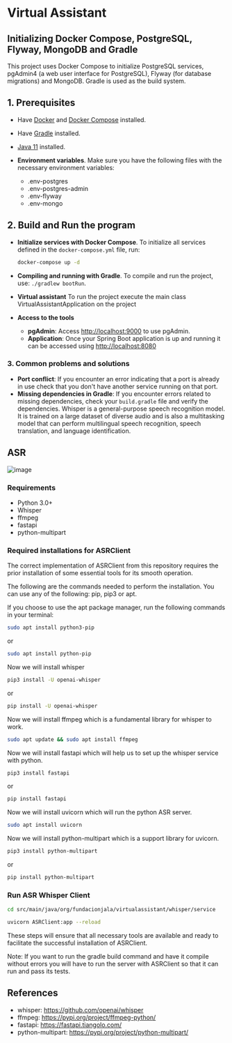 # Virtual Assistant
## Initializing Docker Compose, PostgreSQL, Flyway, MongoDB and Gradle

This project uses Docker Compose to initialize PostgreSQL services, pgAdmin4 (a web user interface for PostgreSQL), Flyway (for database migrations) and MongoDB. Gradle is used as the build system.

## 1.  Prerequisites
- Have  [Docker](https://docs.docker.com/desktop/install/ubuntu/) and [Docker Compose](https://docs.docker.com/get-started/08_using_compose/) installed.
- Have [Gradle](https://gradle.org/install/) installed.
- [Java 11](https://www.oracle.com/java/technologies/javase/jdk11-archive-downloads.html) installed.

- **Environment variables**.
  Make sure you have the following files with the necessary environment variables:
    - .env-postgres
    - .env-postgres-admin
    - .env-flyway
    - .env-mongo
## 2.  Build and Run the program
- **Initialize services with Docker Compose**.
  To initialize all services defined in the `docker-compose.yml` file, run:
   ````bash
   docker-compose up -d

- **Compiling and running with Gradle**.
  To compile and run the project, use:
  `./gradlew bootRun`.

- **Virtual assistant**
  To run the project execute the main class VirtualAssistantApplication on the project

- **Access to the tools**

    - **pgAdmin**: Access [http://localhost:9000](http://localhost:9000/) to use pgAdmin.
    - **Application**: Once your Spring Boot application is up and running it can be accessed using [http://localhost:8080](http://localhost:8080/)

### 3. Common problems and solutions
- **Port conflict**: If you encounter an error indicating that a port is already in use check that you don't have another service running on that port.
- **Missing dependencies in Gradle**: If you encounter errors related to missing dependencies, check your `build.gradle` file and verify the dependencies.
  Whisper is a general-purpose speech recognition model. It is trained on a large dataset of diverse audio and is also a multitasking model that can perform multilingual speech recognition, speech translation, and language identification.

## ASR
![image](https://raw.githubusercontent.com/openai/whisper/main/approach.png)
### Requirements
- Python 3.0+
- Whisper
- ffmpeg
- fastapi
- python-multipart


### Required installations for ASRClient
The correct implementation of ASRClient from this repository requires the prior installation of some essential tools for its smooth operation.

The following are the commands needed to perform the installation. You can use any of the following: pip, pip3 or apt.

If you choose to use the apt package manager, run the following commands in your terminal:

```bash
sudo apt install python3-pip
```
or 
```bash
sudo apt install python-pip
```
Now we will install whisper

```bash
pip3 install -U openai-whisper
```
or
```bash
pip install -U openai-whisper
```
Now we will install ffmpeg which is a fundamental library for whisper to work. 

```bash
sudo apt update && sudo apt install ffmpeg
```
Now we will install fastapi which will help us to set up the whisper service with python.

```bash
pip3 install fastapi
```
or
```bash
pip install fastapi
```
Now we will install uvicorn which will run the python ASR server. 

```bash
sudo apt install uvicorn
```
Now we will install python-multipart which is a support library for uvicorn.
```bash
pip3 install python-multipart
```
or
```bash
pip install python-multipart
```
### Run ASR Whisper Client
```bash
cd src/main/java/org/fundacionjala/virtualassistant/whisper/service
```
```bash
uvicorn ASRClient:app --reload
```
These steps will ensure that all necessary tools are available and ready to facilitate the successful installation of ASRClient.

Note: If you want to run the gradle build command and have it compile without errors you will have to run the server with ASRClient so that it can run and pass its tests.

## References
- whisper: https://github.com/openai/whisper
- ffmpeg: https://pypi.org/project/ffmpeg-python/
- fastapi: https://fastapi.tiangolo.com/
- python-multipart: https://pypi.org/project/python-multipart/